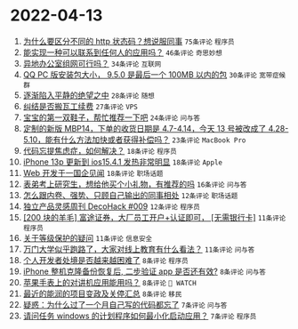 # 2022-04-13

1. [为什么要区分不同的 http 状态码？想说服同事](https://www.v2ex.com/t/846679) `75条评论` `程序员`
1. [能实现一种可以联系到任何人的应用吗？](https://www.v2ex.com/t/846666) `46条评论` `奇思妙想`
1. [异地办公室组网可行吗？](https://www.v2ex.com/t/846662) `34条评论` `互联网`
1. [QQ PC 版安装包大小， 9.5.0 是最后一个 100MB 以内的包](https://www.v2ex.com/t/846650) `30条评论` `宽带症候群`
1. [逐渐陷入平静的绝望之中](https://www.v2ex.com/t/846689) `28条评论` `随想`
1. [纠结是否搬瓦工续费](https://www.v2ex.com/t/846693) `27条评论` `VPS`
1. [宝宝的第一双鞋子，帮忙推荐一下吧](https://www.v2ex.com/t/846668) `24条评论` `问与答`
1. [定制的新版 MBP14，下单的收货日期是 4.7-4.14，今天 13 号被改成了 4.28-5.10，能有什么方法加快或者获得补偿吗？](https://www.v2ex.com/t/846653) `23条评论` `MacBook Pro`
1. [代码忘提焦虑症，如何解决？](https://www.v2ex.com/t/846702) `18条评论` `程序员`
1. [iPhone 13p 更新到 ios15.4.1 发热非常明显](https://www.v2ex.com/t/846686) `18条评论` `Apple`
1. [Web 开发于一国企见闻](https://www.v2ex.com/t/846669) `18条评论` `职场话题`
1. [表弟考上研究生，想给他买个小礼物，有推荐的吗](https://www.v2ex.com/t/846706) `16条评论` `问与答`
1. [怎么跟内卷、强势、只顾自己输出的同事相处](https://www.v2ex.com/t/846667) `12条评论` `职场话题`
1. [独立产品灵感周刊 DecoHack #009](https://www.v2ex.com/t/846663) `12条评论` `程序员`
1. [[200 块的羊毛] 富途证券，大厂员工开户+认证即可， [无需银行卡]](https://www.v2ex.com/t/846692) `11条评论` `程序员`
1. [关于等级保护的疑问](https://www.v2ex.com/t/846685) `11条评论` `信息安全`
1. [万门大学似乎跑路了，大家对线上教育有什么看法？](https://www.v2ex.com/t/846649) `11条评论` `问与答`
1. [个人开发者处境是否越来越困难了](https://www.v2ex.com/t/846708) `8条评论` `程序员`
1. [iPhone 整机克隆备份恢复后, 二步验证 app 是否还有效?](https://www.v2ex.com/t/846688) `8条评论` `问与答`
1. [苹果手表上的对讲机应用能用吗？](https://www.v2ex.com/t/846665) `8条评论` ` WATCH`
1. [最近的能润的项目变政及关停汇总](https://www.v2ex.com/t/846658) `8条评论` `移民`
1. [疑惑：为什么过了一个月自己写的代码都忘了](https://www.v2ex.com/t/846704) `7条评论` `问与答`
1. [请问任务 windows 的计划程序如何最小化启动应用？](https://www.v2ex.com/t/846664) `7条评论` `程序员`
